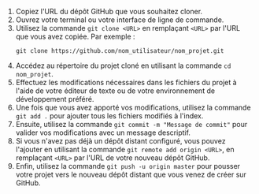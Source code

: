 

1. Copiez l'URL du dépôt GitHub que vous souhaitez cloner.
2. Ouvrez votre terminal ou votre interface de ligne de commande.
3. Utilisez la commande `git clone <URL>` en remplaçant `<URL>` par l'URL que vous avez copiée. Par exemple :
   ```
   git clone https://github.com/nom_utilisateur/nom_projet.git
   ```
4. Accédez au répertoire du projet cloné en utilisant la commande `cd nom_projet`.
5. Effectuez les modifications nécessaires dans les fichiers du projet à l'aide de votre éditeur de texte ou de votre environnement de développement préféré.
6. Une fois que vous avez apporté vos modifications, utilisez la commande `git add .` pour ajouter tous les fichiers modifiés à l'index.
7. Ensuite, utilisez la commande `git commit -m "Message de commit"` pour valider vos modifications avec un message descriptif.
8. Si vous n'avez pas déjà un dépôt distant configuré, vous pouvez l'ajouter en utilisant la commande `git remote add origin <URL>`, en remplaçant `<URL>` par l'URL de votre nouveau dépôt GitHub.
9. Enfin, utilisez la commande `git push -u origin master` pour pousser votre projet vers le nouveau dépôt distant que vous venez de créer sur GitHub.

